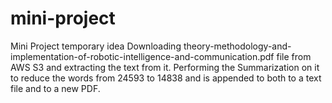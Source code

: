 # mini-project
Mini Project temporary idea
Downloading theory-methodology-and-implementation-of-robotic-intelligence-and-communication.pdf file from AWS S3 and extracting the text from it.
Performing the Summarization on it to reduce the words from 24593 to 14838 and is appended to both to a text file and to a new PDF.
